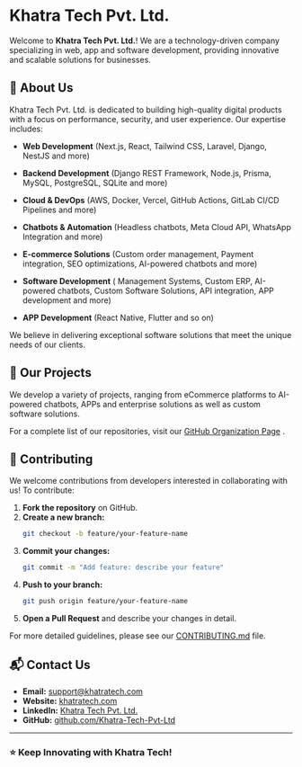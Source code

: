 # Khatra Tech Pvt. Ltd.

Welcome to **Khatra Tech Pvt. Ltd.**! We are a technology-driven company specializing in web, app and software development, providing innovative and scalable solutions for businesses.

## 🚀 About Us
Khatra Tech Pvt. Ltd. is dedicated to building high-quality digital products with a focus on performance, security, and user experience. Our expertise includes:
- **Web Development** (Next.js, React, Tailwind CSS, Laravel, Django, NestJS and more)
- **Backend Development** (Django REST Framework, Node.js, Prisma, MySQL, PostgreSQL, SQLite and more)
- **Cloud & DevOps** (AWS, Docker, Vercel, GitHub Actions, GitLab CI/CD Pipelines and more)
- **Chatbots & Automation** (Headless chatbots, Meta Cloud API, WhatsApp Integration and more)
- **E-commerce Solutions** (Custom order management, Payment integration, SEO optimizations, AI-powered chatbots and more)
- **Software Development** ( Management Systems, Custom ERP, AI-powered chatbots, Custom Software Solutions, API integration, APP development and more)

- **APP Development** (React Native, Flutter and so on)

We believe in delivering exceptional software solutions that meet the unique needs of our clients.

## 📂 Our Projects
We develop a variety of projects, ranging from eCommerce platforms to AI-powered chatbots, APPs and enterprise solutions as well as custom software solutions.

For a complete list of our repositories, 
visit our [GitHub Organization Page](https://github.com/Khatra-Tech-Pvt-Ltd) .

## 🤝 Contributing
We welcome contributions from developers interested in collaborating with us! To contribute:
1. **Fork the repository** on GitHub.
2. **Create a new branch:**
   ```bash
   git checkout -b feature/your-feature-name
   ```
3. **Commit your changes:**
   ```bash
   git commit -m "Add feature: describe your feature"
   ```
4. **Push to your branch:**
   ```bash
   git push origin feature/your-feature-name
   ```
5. **Open a Pull Request** and describe your changes in detail.

For more detailed guidelines, please see our [CONTRIBUTING.md](CONTRIBUTING.md) file.

## 📬 Contact Us
- **Email:** [support@khatratech.com](mailto:support@khatratech.com)
- **Website:** [khatratech.com](https://khatratech.com)
- **LinkedIn:** [Khatra Tech Pvt. Ltd.](https://www.linkedin.com/company/khatra-tech/)
- **GitHub:** [github.com/Khatra-Tech-Pvt-Ltd](https://github.com/Khatra-Tech-Pvt-Ltd)

---

### ⭐ Keep Innovating with Khatra Tech!

